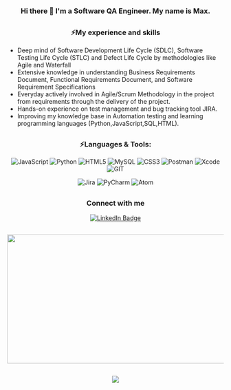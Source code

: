 <div align="center">
  
  ### Hi there 👋 I'm a Software QA Engineer. My name is Max.
</div>

##
<div align="center">

  ### ⚡My experience and skills
</div>

- Deep mind of Software Development Life Cycle (SDLC), Software Testing Life Cycle (STLC) and Defect Life Cycle by methodologies like Agile and Waterfall
- Extensive knowledge in understanding Business Requirements Document, Functional Requirements Document, and Software Requirement Specifications
- Everyday actively involved in Agile/Scrum Methodology in the project from requirements through the delivery of the project.
- Hands-on experience on test management and bug tracking tool JIRA.
- Improving my knowledge base in Automation testing and learning programming languages (Python,JavaScript,SQL,HTML).
>

<div align="center">

##

### ⚡Languages & Tools:

![JavaScript](https://img.shields.io/badge/JavaScript-323330?style=for-the-badge&logo=javascript&logoColor=F7DF1E)
![Python](https://img.shields.io/badge/Python-FFD43B?style=for-the-badge&logo=python&logoColor=blue)
![HTML5](https://img.shields.io/badge/HTML5-E34F26?style=for-the-badge&logo=html5&logoColor=white)
![MySQL](https://img.shields.io/badge/MySQL-005C84?style=for-the-badge&logo=mysql&logoColor=white)
![CSS3](https://img.shields.io/badge/CSS3-1572B6?style=for-the-badge&logo=css3&logoColor=white)
![Postman](https://img.shields.io/badge/Postman-FF6C37?style=for-the-badge&logo=Postman&logoColor=white)
![Xcode](https://img.shields.io/badge/Xcode-007ACC?style=for-the-badge&logo=Xcode&logoColor=white)
![GIT](https://img.shields.io/badge/GIT-E44C30?style=for-the-badge&logo=git&logoColor=white)

![Jira](https://img.shields.io/badge/Jira-0052CC?style=for-the-badge&logo=Jira&logoColor=white)
![PyCharm](https://img.shields.io/badge/PyCharm-000000.svg?&style=for-the-badge&logo=PyCharm&logoColor=white)
![Atom](https://img.shields.io/badge/Atom-66595C?style=for-the-badge&logo=Atom&logoColor=white)
    

##

### Connect with me

<div align="center">
<a href="https://www.linkedin.com/in/agatrenat/">
  <img src="https://img.shields.io/badge/LinkedIn-blue?style=for-the-badge&logo=linkedin&logoColor=white" alt="LinkedIn Badge"/>
  </a>
</div>

##

  <div align="center">
  <img src="https://render.fineartamerica.com/images/images-profile-flow/400/images/artworkimages/mediumlarge/2/new-york-and-philadelphia-skylines-mashup-michael-tompsett.jpg" width="900" height="300"/>
</div>

##
![](https://komarev.com/ghpvc/?username=agatrenat&color=green)

</div>

<!--
**agatrenat/agatrenat** is a ✨ _special_ ✨ repository because its `README.md` (this file) appears on your GitHub profile.

Here are some ideas to get you started:

- 🔭 I’m currently working on ...
- 🌱 I’m currently learning ...
- 👯 I’m looking to collaborate on ...
- 🤔 I’m looking for help with ...
- 💬 Ask me about ...
- 📫 How to reach me: ...
- 😄 Pronouns: ...
- ⚡ Fun fact: ...
-->
